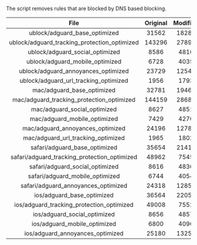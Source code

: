 The script removes rules that are blocked by DNS based blocking.


| File | Original | Modified |
|:----:|:-----:|:-----:|
| ublock/adguard_base_optimized | 31562 | 18283 |
| ublock/adguard_tracking_protection_optimized | 143296 | 27899 |
| ublock/adguard_social_optimized | 8586 | 4816 |
| ublock/adguard_mobile_optimized | 6728 | 4035 |
| ublock/adguard_annoyances_optimized | 23729 | 12544 |
| ublock/adguard_url_tracking_optimized | 1956 | 1793 |
| mac/adguard_base_optimized | 32781 | 19468 |
| mac/adguard_tracking_protection_optimized | 144159 | 28682 |
| mac/adguard_social_optimized | 8627 | 4851 |
| mac/adguard_mobile_optimized | 7429 | 4270 |
| mac/adguard_annoyances_optimized | 24196 | 12787 |
| mac/adguard_url_tracking_optimized | 1965 | 1802 |
| safari/adguard_base_optimized | 35654 | 21414 |
| safari/adguard_tracking_protection_optimized | 48962 | 7545 |
| safari/adguard_social_optimized | 8616 | 4836 |
| safari/adguard_mobile_optimized | 6744 | 4054 |
| safari/adguard_annoyances_optimized | 24318 | 12858 |
| ios/adguard_base_optimized | 36564 | 22055 |
| ios/adguard_tracking_protection_optimized | 49008 | 7552 |
| ios/adguard_social_optimized | 8656 | 4857 |
| ios/adguard_mobile_optimized | 6800 | 4096 |
| ios/adguard_annoyances_optimized | 25180 | 13252 |